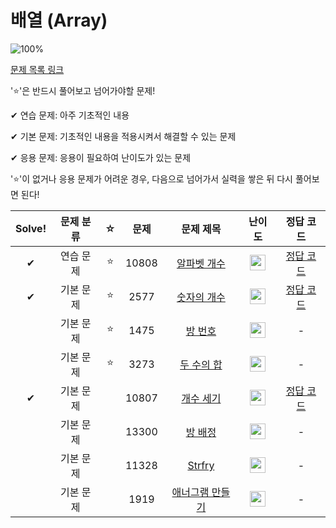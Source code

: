 # 배열 (Array)

![100%](https://progress-bar.dev/3/?scale=8&title=progress&width=500&color=babaca&suffix=/8)

[문제 목록 링크](https://www.acmicpc.net/workbook/view/7307)

'⭐️'은 반드시 풀어보고 넘어가야할 문제!

✔ 연습 문제: 아주 기초적인 내용

✔ 기본 문제: 기초적인 내용을 적용시켜서 해결할 수 있는 문제

✔ 응용 문제: 응용이 필요하여 난이도가 있는 문제


'⭐️'이 없거나 응용 문제가 어려운 경우, 다음으로 넘어가서 실력을 쌓은 뒤 다시 풀어보면 된다!

| Solve! | 문제 분류 | ☆ | 문제 | 문제 제목 | 난이도 | 정답 코드 |
| :--: | :--: | :--: | :--: | :--: | :--: | :--: |
| ✔ | 연습 문제 | ⭐️ | 10808 | [알파벳 개수](https://www.acmicpc.net/problem/10808) | <img height="25px" width="25px" src="https://static.solved.ac/tier_small/2.svg"/> | [정답 코드](../0x02_Array/10808.cpp) |
| ✔ | 기본 문제 | ⭐️ | 2577 | [숫자의 개수](https://www.acmicpc.net/problem/2577) | <img height="25px" width="25px" src="https://static.solved.ac/tier_small/4.svg"/> | [정답 코드](../0x02_Array/2577.cpp) |
|| 기본 문제 | ⭐️ | 1475 | [방 번호](https://www.acmicpc.net/problem/1475) | <img height="25px" width="25px" src="https://static.solved.ac/tier_small/6.svg"/> | - |
|| 기본 문제 | ⭐️ | 3273 | [두 수의 합](https://www.acmicpc.net/problem/3273) |<img height="25px" width="25px" src="https://static.solved.ac/tier_small/8.svg"/> | - |
| ✔ | 기본 문제 | | 10807 | [개수 세기](https://www.acmicpc.net/problem/10807) | <img height="25px" width="25px" src="https://static.solved.ac/tier_small/1.svg"/> | [정답 코드](../0x02_Array/10807.cpp) |
|| 기본 문제 | | 13300 | [방 배정](https://www.acmicpc.net/problem/13300) | <img height="25px" width="25px" src="https://static.solved.ac/tier_small/4.svg"/> | - |
|| 기본 문제 | | 11328 | [Strfry](https://www.acmicpc.net/problem/11328) | <img height="25px" width="25px" src="https://static.solved.ac/tier_small/4.svg"/> | - |
|| 기본 문제 | | 1919 | [애너그램 만들기](https://www.acmicpc.net/problem/1919) | <img height="25px" width="25px" src="https://static.solved.ac/tier_small/4.svg"/> | - |
